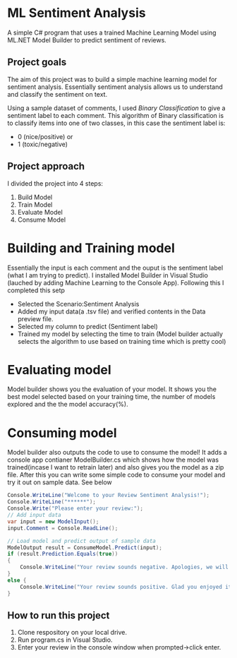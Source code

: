 # ML Sentiment Analysis

A simple C# program that uses a trained Machine Learning Model using ML.NET Model Builder to predict sentiment of reviews.

## Project goals

The aim of this project was to build a simple machine learning model for sentiment analysis. Essentially sentiment analysis allows us to understand and classify the sentiment on text.

Using a sample dataset of comments, I used *Binary Classification* to give a sentiment label to each comment. This algorithm of Binary classification is to classify items into one of two classes, in this case the sentiment label is: 
* 0 (nice/positive)
or
* 1 (toxic/negative)

## Project approach
I divided the project into 4 steps: 
1. Build Model
2. Train Model
3. Evaluate Model
4. Consume Model

# Building and Training model
Essentially the input is each comment and the ouput is the sentiment label (what I am trying to predict). I installed Model Builder in Visual Studio (lauched by adding Machine Learning to the Console App). Following this I completed this setp 
* Selected the Scenario:Sentiment Analysis
* Added my input data(a .tsv file) and verified contents in the Data preview file.
* Selected my column to predict (Sentiment label)
* Trained my model by selecting the time to train (Model builder actually selects the algorithm to use based on training time which is pretty cool)

# Evaluating model
Model builder shows you the evaluation of your model. It shows you the best model selected based on your training time, the number of models explored and the the model accuracy(%).

# Consuming model
Model builder also outputs the code to use to consume the model! It adds a console app contianer ModelBuilder.cs which shows how the model was trained(incase I want to retrain later) and also gives you the model as a zip file. After this you can write some simple code to consume your model and try it out on sample data. See below

```csharp
Console.WriteLine("Welcome to your Review Sentiment Analysis!");
Console.WriteLine("******");
Console.Write("Please enter your review:");
// Add input data
var input = new ModelInput();
input.Comment = Console.ReadLine();

// Load model and predict output of sample data
ModelOutput result = ConsumeModel.Predict(input);
if (result.Prediction.Equals(true))
{
    Console.WriteLine("Your review sounds negative. Apologies, we will work on making things better for next time!");
}
else {
    Console.WriteLine("Your review sounds positive. Glad you enjoyed it!");
}
```

## How to run this project
1. Clone respository on your local drive.
2. Run program.cs in Visual Studio.
3. Enter your review in the console window when prompted->click enter.
